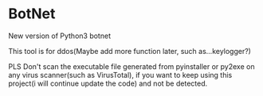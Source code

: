 # BotNet
New version of Python3 botnet

This tool is for ddos(Maybe add more function later, such as...keylogger?)

PLS Don't scan the executable file generated from pyinstaller or py2exe on any virus scanner(such as VirusTotal), if you want to keep using this project(i will continue update the code) and not be detected.


